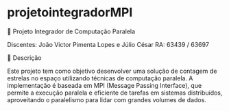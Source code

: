 # projetointegradorMPI

🚀 Projeto Integrador de Computação Paralela

Discentes: João Victor Pimenta Lopes e Júlio César
RA: 63439 / 63697

📜 Descrição

Este projeto tem como objetivo desenvolver uma solução de contagem de estrelas no espaço utilizando técnicas de computação paralela. A implementação é baseada em MPI (Message Passing Interface), que permite a execução paralela e eficiente de tarefas em sistemas distribuídos, aproveitando o paralelismo para lidar com grandes volumes de dados.
